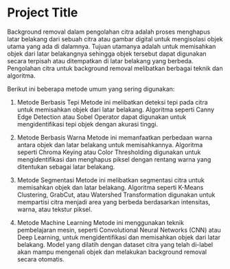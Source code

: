 
# Project Title

Background removal dalam pengolahan citra adalah proses menghapus latar belakang dari sebuah citra atau gambar digital untuk mengisolasi objek utama yang ada di dalamnya. Tujuan utamanya adalah untuk memisahkan objek dari latar belakangnya sehingga objek tersebut dapat digunakan secara terpisah atau ditempatkan di latar belakang yang berbeda. Pengolahan citra untuk background removal melibatkan berbagai teknik dan algoritma.

Berikut ini beberapa metode umum yang sering digunakan:
1. Metode Berbasis Tepi 
Metode ini melibatkan deteksi tepi pada citra untuk memisahkan objek dari latar belakang. Algoritma seperti Canny Edge Detection atau Sobel Operator dapat digunakan untuk mengidentifikasi tepi 
objek dengan akurasi tinggi.

2. Metode Berbasis Warna 
Metode ini memanfaatkan perbedaan warna antara objek dan latar belakang untuk memisahkannya. Algoritma seperti Chroma Keying atau Color Thresholding digunakan untuk mengidentifikasi dan menghapus piksel dengan rentang warna yang ditentukan sebagai latar belakang.

3. Metode Segmentasi 
Metode ini melibatkan segmentasi citra untuk memisahkan objek dan latar belakang. Algoritma seperti K-Means Clustering, GrabCut, atau Watershed Transformation digunakan untuk mempartisi citra menjadi area yang berbeda berdasarkan intensitas, warna, atau tekstur piksel.

4. Metode Machine Learning 
Metode ini menggunakan teknik pembelajaran mesin, seperti Convolutional Neural Networks (CNN) atau Deep Learning, untuk mengidentifikasi dan memisahkan objek dari latar belakang. Model yang dilatih dengan dataset citra yang telah di-label akan mampu mengenali objek dan melakukan background removal secara otomatis. 
